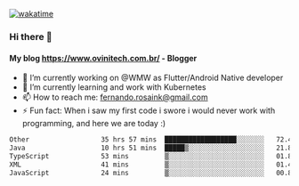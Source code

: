 [![wakatime](https://wakatime.com/badge/user/d5892087-17e6-46ab-8384-91a71a9b88d8.svg)](https://wakatime.com/@d5892087-17e6-46ab-8384-91a71a9b88d8)
### Hi there 👋

#### My blog https://www.ovinitech.com.br/ - Blogger

- 🔭 I’m currently working on @WMW as Flutter/Android Native developer
- 🌱 I’m currently learning and work with Kubernetes
- 📫 How to reach me: fernando.rosaink@gmail.com 
- ⚡ Fun fact: When i saw my first code i swore i would never work with programming, and here we are today :)

<!--START_SECTION:waka-->

```txt
Other                  35 hrs 57 mins  ██████████████████░░░░░░░   72.46 %
Java                   10 hrs 51 mins  █████▒░░░░░░░░░░░░░░░░░░░   21.89 %
TypeScript             53 mins         ▒░░░░░░░░░░░░░░░░░░░░░░░░   01.80 %
XML                    41 mins         ▒░░░░░░░░░░░░░░░░░░░░░░░░   01.40 %
JavaScript             24 mins         ▒░░░░░░░░░░░░░░░░░░░░░░░░   00.84 %
```

<!--END_SECTION:waka-->
